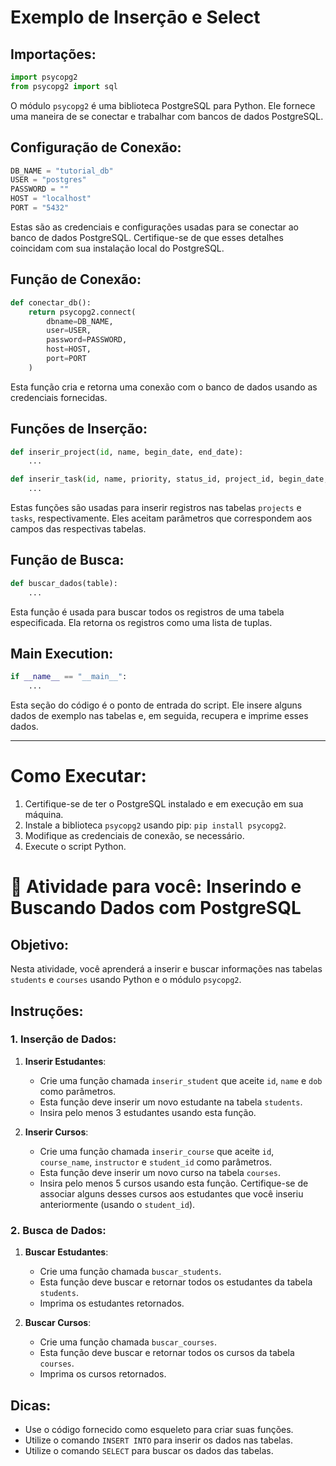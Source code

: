 # Exemplo de Inserçāo e Select

## Importações:

```python
import psycopg2
from psycopg2 import sql
```

O módulo `psycopg2` é uma biblioteca PostgreSQL para Python. Ele fornece uma maneira de se conectar e trabalhar com bancos de dados PostgreSQL.

## Configuração de Conexão:

```python
DB_NAME = "tutorial_db"
USER = "postgres"
PASSWORD = ""
HOST = "localhost"
PORT = "5432"
```

Estas são as credenciais e configurações usadas para se conectar ao banco de dados PostgreSQL. Certifique-se de que esses detalhes coincidam com sua instalação local do PostgreSQL.

## Função de Conexão:

```python
def conectar_db():
    return psycopg2.connect(
        dbname=DB_NAME,
        user=USER,
        password=PASSWORD,
        host=HOST,
        port=PORT
    )
```

Esta função cria e retorna uma conexão com o banco de dados usando as credenciais fornecidas.

## Funções de Inserção:

```python
def inserir_project(id, name, begin_date, end_date):
    ...
```

```python
def inserir_task(id, name, priority, status_id, project_id, begin_date, end_date):
    ...
```

Estas funções são usadas para inserir registros nas tabelas `projects` e `tasks`, respectivamente. Eles aceitam parâmetros que correspondem aos campos das respectivas tabelas.

## Função de Busca:

```python
def buscar_dados(table):
    ...
```

Esta função é usada para buscar todos os registros de uma tabela especificada. Ela retorna os registros como uma lista de tuplas.

## Main Execution:

```python
if __name__ == "__main__":
    ...
```

Esta seção do código é o ponto de entrada do script. Ele insere alguns dados de exemplo nas tabelas e, em seguida, recupera e imprime esses dados.

---

# Como Executar:

1. Certifique-se de ter o PostgreSQL instalado e em execução em sua máquina.
2. Instale a biblioteca `psycopg2` usando pip: `pip install psycopg2`.
3. Modifique as credenciais de conexão, se necessário.
4. Execute o script Python.


# 🚀 Atividade para você: Inserindo e Buscando Dados com PostgreSQL

## Objetivo:

Nesta atividade, você aprenderá a inserir e buscar informações nas tabelas `students` e `courses` usando Python e o módulo `psycopg2`.

## Instruções:

### 1. Inserção de Dados:

1. **Inserir Estudantes**:
    - Crie uma função chamada `inserir_student` que aceite `id`, `name` e `dob` como parâmetros.
    - Esta função deve inserir um novo estudante na tabela `students`.
    - Insira pelo menos 3 estudantes usando esta função.

2. **Inserir Cursos**:
    - Crie uma função chamada `inserir_course` que aceite `id`, `course_name`, `instructor` e `student_id` como parâmetros.
    - Esta função deve inserir um novo curso na tabela `courses`.
    - Insira pelo menos 5 cursos usando esta função. Certifique-se de associar alguns desses cursos aos estudantes que você inseriu anteriormente (usando o `student_id`).

### 2. Busca de Dados:

1. **Buscar Estudantes**:
    - Crie uma função chamada `buscar_students`.
    - Esta função deve buscar e retornar todos os estudantes da tabela `students`.
    - Imprima os estudantes retornados.

2. **Buscar Cursos**:
    - Crie uma função chamada `buscar_courses`.
    - Esta função deve buscar e retornar todos os cursos da tabela `courses`.
    - Imprima os cursos retornados.

## Dicas:

- Use o código fornecido como esqueleto para criar suas funções.
- Utilize o comando `INSERT INTO` para inserir os dados nas tabelas.
- Utilize o comando `SELECT` para buscar os dados das tabelas.
